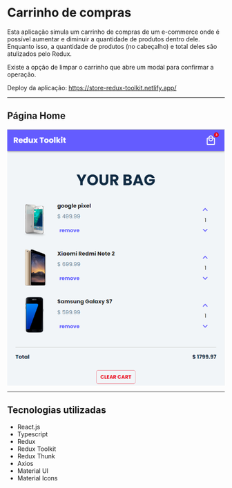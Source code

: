 # Carrinho de compras

Esta aplicação simula um carrinho de compras de um e-commerce onde é possível aumentar e diminuir a quantidade de produtos dentro dele. Enquanto isso, a quantidade de produtos (no cabeçalho) e total deles são atulizados pelo Redux.

Existe a opção de limpar o carrinho que abre um modal para confirmar a operação.

Deploy da aplicação: https://store-redux-toolkit.netlify.app/

---

## Página Home

<div align="center">
  <img src="./src/assets/home-page.png" alt="Home Page" style="display:block; margin:auto;" />
</div>

---

## Tecnologias utilizadas

- React.js
- Typescript
- Redux
- Redux Toolkit
- Redux Thunk
- Axios
- Material UI
- Material Icons
